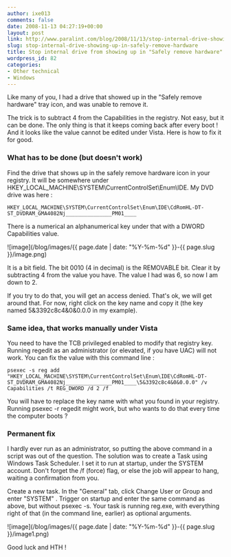 ```yaml
---
author: ixe013
comments: false
date: 2008-11-13 04:27:19+00:00
layout: post
link: http://www.paralint.com/blog/2008/11/13/stop-internal-drive-showing-up-in-safely-remove-hardware/
slug: stop-internal-drive-showing-up-in-safely-remove-hardware
title: Stop internal drive from showing up in "Safely remove hardware"
wordpress_id: 82
categories:
- Other technical
- Windows
---
```


Like many of you, I had a drive that showed up in the "Safely remove hardware" tray icon, and was unable to remove it.

The trick is to subtract 4 from the Capabilities in the registry. Not easy, but it can be done. The only thing is that it keeps coming back after every boot ! And it looks like the value cannot be edited under Vista. Here is how to fix it for good.

<!-- more -->


### What has to be done (but doesn't work)


Find the drive that shows up in the safely remove hardware icon in your registry. It will be somewhere under HKEY_LOCAL_MACHINE\SYSTEM\CurrentControlSet\Enum\IDE\. My DVD drive was here :

    
    HKEY_LOCAL_MACHINE\SYSTEM\CurrentControlSet\Enum\IDE\CdRomHL-DT-ST_DVDRAM_GMA4082Nj_______________PM01____


There is a numerical an alphanumerical key under that with a DWORD Capabilities value.

![image](/blog/images/{{ page.date | date: "%Y-%m-%d" }}-{{ page.slug }}/image.png)

It is a bit field. The bit 0010 (4 in decimal) is the REMOVABLE bit. Clear it by subtracting 4 from the value you have. The value I had was 6, so now I am down to 2.

If you try to do that, you will get an access denied. That's ok, we will get around that. For now, right click on the key name and copy it (the key named 5&3392c8c4&0&0.0.0 in my example).


### Same idea, that works manually under Vista


You need to have the TCB privileged enabled to modify that registry key. Running regedit as an administrator (or elevated, if you have UAC) will not work. You can fix the value with this command line :

    
    psexec -s reg add "HKEY_LOCAL_MACHINE\SYSTEM\CurrentControlSet\Enum\IDE\CdRomHL-DT-ST_DVDRAM_GMA4082Nj_______________PM01____\5&3392c8c4&0&0.0.0" /v Capabilities /t REG_DWORD /d 2 /f


You will have to replace the key name with what you found in your registry. Running psexec -r regedit might work, but who wants to do that every time the computer boots ?


### Permanent fix


I hardly ever run as an administrator, so putting the above command in a script was out of the question. The solution was to create a Task using Windows Task Scheduler. I set it to run at startup, under the SYSTEM account. Don't forget the /f (force) flag, or else the job will appear to hang, waiting a confirmation from you.

Create a new task. In the "General" tab, click Change User or Group and enter "SYSTEM" . Trigger on startup and enter the same command as above, but without psexec -s. Your task is running reg.exe, with everything right of that (in the command line, earlier) as optional arguments.

![image](/blog/images/{{ page.date | date: "%Y-%m-%d" }}-{{ page.slug }}/image1.png)

Good luck and HTH !
